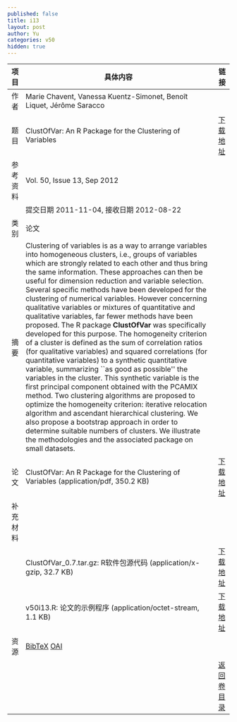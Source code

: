 ```yaml
---
published: false
title: i13
layout: post
author: Yu
categories: v50
hidden: true
---
```


| 项目 | 具体内容 | 链接 |
|---:|---|---|
| 作者 | Marie Chavent, Vanessa Kuentz-Simonet, Benoît Liquet,   Jérôme Saracco| |
| 题目 |ClustOfVar: An R Package for the Clustering of Variables | [下载地址](http://www.jstatsoft.org/v50/i13/paper) |
| 参考资料 |Vol. 50, Issue 13, Sep 2012 | |
| | 提交日期 2011-11-04, 接收日期 2012-08-22| | 
| 类别 | 论文| |
| 摘要 | Clustering of variables is as a way to arrange variables into homogeneous clusters, i.e., groups of variables which are strongly related to each other and thus bring the same information. These approaches can then be useful for dimension reduction and variable selection. Several specific methods have been developed for the clustering of numerical variables. However concerning qualitative variables or mixtures of quantitative and qualitative variables, far fewer methods have been proposed. The R package <b>ClustOfVar</b> was specifically developed for this purpose. The homogeneity criterion of a cluster is defined as the sum of correlation ratios (for qualitative variables) and squared correlations (for quantitative variables) to a synthetic quantitative variable, summarizing ``as good as possible'' the variables in the cluster. This synthetic variable is the first principal component obtained with the PCAMIX method. Two clustering algorithms are proposed to optimize the homogeneity criterion: iterative relocation algorithm and ascendant hierarchical clustering. We also propose a bootstrap approach in order to determine suitable numbers of clusters. We illustrate the methodologies and the associated package on small datasets.| |
| 论文 | ClustOfVar: An R Package for the Clustering of Variables  (application/pdf, 350.2 KB)| [下载地址](http://www.jstatsoft.org/v50/i13/paper) |
| 补充材料 | | |
| |ClustOfVar_0.7.tar.gz: R软件包源代码  (application/x-gzip, 32.7 KB)|  [下载地址](http://www.jstatsoft.org/v50/i13/supp/1) |
| |v50i13.R: 论文的示例程序  (application/octet-stream, 1.1 KB)|  [下载地址](http://www.jstatsoft.org/v50/i13/supp/2) |
| 资源 | [BibTeX](http://www.jstatsoft.org/v50/i13/bibtex) [OAI](http://www.jstatsoft.org/oai?verb=GetRecord&identifier=oai.jstatsoft/v50/i13&prefix=oai_dc)| |
| |  | [返回卷目录]({{site.baseurl}}/volume/v50.html) |